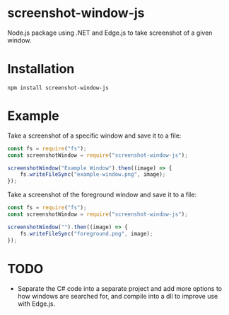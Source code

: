 # screenshot-window-js

Node.js package using .NET and Edge.js to take screenshot of a given window.

# Installation

```
npm install screenshot-window-js
```

# Example

Take a screenshot of a specific window and save it to a file:

```javascript
const fs = require("fs");
const screenshotWindow = require("screenshot-window-js");

screenshotWindow("Example Window").then((image) => {
    fs.writeFileSync("example-window.png", image);
});
```

Take a screenshot of the foreground window and save it to a file:

```javascript
const fs = require("fs");
const screenshotWindow = require("screenshot-window-js");

screenshotWindow("").then((image) => {
    fs.writeFileSync("foreground.png", image);
});
```

# TODO

- Separate the C# code into a separate project and add more options to how windows are searched for, and compile into a dll to improve use with Edge.js.
